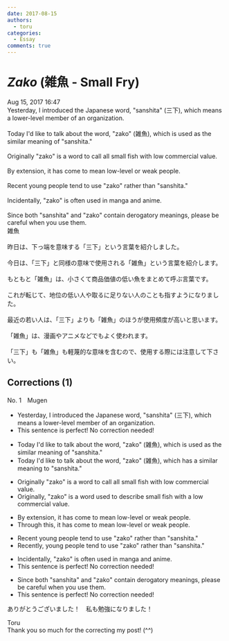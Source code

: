 ```yaml
---
date: 2017-08-15
authors:
  - toru
categories:
  - Essay
comments: true
---
```


# <strong><em>Zako</strong></em> (雑魚 - Small Fry)
<div class="date">Aug 15, 2017 16:47</div>
<div id="post"><div id="body_show_ori">
Yesterday, I introduced the Japanese word, "sanshita" (三下), which means  a lower-level member of an organization.<br/><br/>Today I'd like to talk about the word, "zako" (雑魚), which is used as the similar meaning of "sanshita."<br/><br/>Originally "zako" is a word to call all small fish with low commercial value.<br/><br/>By extension, it has come to mean low-level or weak people.<br/><br/>Recent young people tend to use "zako" rather than "sanshita."<br/><br/>Incidentally, "zako" is often used in manga and anime.<br/><br/>Since both "sanshita" and "zako" contain derogatory meanings, please be careful when you use them.
</div></div>

<!-- more -->

<div id="post_ja"><div id="body_show_mo">
雑魚<br/><br/>昨日は、下っ端を意味する「三下」という言葉を紹介しました。<br/><br/>今日は、「三下」と同様の意味で使用される「雑魚」という言葉を紹介します。<br/><br/>もともと「雑魚」は、小さくて商品価値の低い魚をまとめて呼ぶ言葉です。<br/><br/>これが転じて、地位の低い人や取るに足りない人のことも指すようになりました。<br/><br/>最近の若い人は、「三下」よりも「雑魚」のほうが使用頻度が高いと思います。<br/><br/>「雑魚」は、漫画やアニメなどでもよく使われます。<br/><br/>「三下」も「雑魚」も軽蔑的な意味を含むので、使用する際には注意して下さい。
</div></div>

## Corrections (1)
<div id="block"><div class="first_name"> No. 1　<span class="just_name">Mugen</span></div><div id="block2">
<ul class="correction_field">
<li class="incorrect">Yesterday, I introduced the Japanese word, "sanshita" (三下), which means  a lower-level member of an organization.</li>
<li class="corrected perfect">This sentence is perfect! No correction needed!</li>
</ul>
<ul class="correction_field">
<li class="incorrect">Today I'd like to talk about the word, "zako" (雑魚), which is used as the similar meaning of "sanshita."</li>
<li class="corrected correct">
Today I'd like to talk about the word, "zako" (雑魚), which has a similar meaning to "sanshita."
</li>
</ul>
<ul class="correction_field">
<li class="incorrect">Originally "zako" is a word to call all small fish with low commercial value.</li>
<li class="corrected correct">
Originally, "zako" is a word used to describe small fish with a low commercial value.
</li>
</ul>
<ul class="correction_field">
<li class="incorrect">By extension, it has come to mean low-level or weak people.</li>
<li class="corrected correct">
Through this, it has come to mean low-level or weak people.
</li>
</ul>
<ul class="correction_field">
<li class="incorrect">Recent young people tend to use "zako" rather than "sanshita."</li>
<li class="corrected correct">
Recently, young people tend to use "zako" rather than "sanshita."
</li>
</ul>
<ul class="correction_field">
<li class="incorrect">Incidentally, "zako" is often used in manga and anime.</li>
<li class="corrected perfect">This sentence is perfect! No correction needed!</li>
</ul>
<ul class="correction_field">
<li class="incorrect">Since both "sanshita" and "zako" contain derogatory meanings, please be careful when you use them.</li>
<li class="corrected perfect">This sentence is perfect! No correction needed!</li>
</ul>
<p class="comment_small">
 ありがとうございました！　私も勉強になりました！
</p>

</div><div class="name"><span class="just_name">Toru</span><br>
Thank you so much for the correcting my post! (^^)
</div>
</div>
